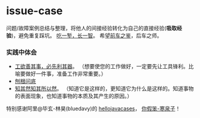 

issue-case
==========

问题/故障案例总结与整理，将他人的间接经验转化为自己的直接经验(**吸取经验**)，避免重复踩坑。
[吃一堑，长一智](https://baike.baidu.com/item/吃一堑，长一智)。
希望[前车之鉴](https://baike.baidu.com/item/前车之鉴)，后车之师。


### 实践中体会
* [工欲善其事，必先利其器](https://baike.baidu.com/item/工欲善其事，必先利其器)。
  （想要使您的工作做好，一定要先让工具锋利。比喻要做好一件事，准备工作非常重要。）
* [刨根问底](https://baike.baidu.com/item/刨根问底/33590)
* [知其然知其所以然](https://baike.baidu.com/item/知其然知其所以然)。
  （知道它是这样的，更知道它为什么是这样的。知道事物的表面现象，也知道事物的本质及其产生的原因。）


特别感谢阿里@毕玄-林昊(bluedavy)的 [hellojavacases](http://hellojava.info/)，
[你假笨-寒泉子](https://mp.weixin.qq.com/mp/homepage?__biz=MzIzNjI1ODc2OA==&hid=3)！

